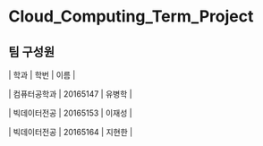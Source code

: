 # Cloud_Computing_Term_Project

## 팀 구성원 

| 학과 | 학번 | 이름 | 

| 컴퓨터공학과 | 20165147 | 유병학  |

| 빅데이터전공 | 20165153 | 이재성 |

| 빅데이터전공 | 20165164 | 지현한 |

